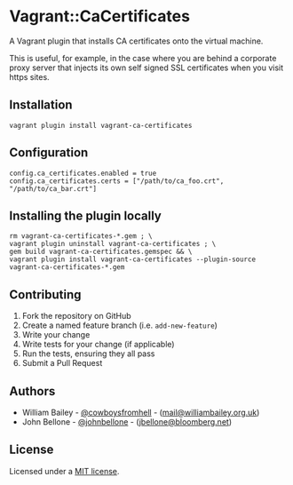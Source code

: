 # Vagrant::CaCertificates

A Vagrant plugin that installs CA certificates onto the virtual machine.

This is useful, for example, in the case where you are behind a corporate proxy server that injects its own self signed SSL certificates when you visit https sites.

## Installation

    vagrant plugin install vagrant-ca-certificates

## Configuration

    config.ca_certificates.enabled = true
    config.ca_certificates.certs = ["/path/to/ca_foo.crt", "/path/to/ca_bar.crt"]

## Installing the plugin locally

```
rm vagrant-ca-certificates-*.gem ; \
vagrant plugin uninstall vagrant-ca-certificates ; \
gem build vagrant-ca-certificates.gemspec && \
vagrant plugin install vagrant-ca-certificates --plugin-source vagrant-ca-certificates-*.gem
```

## Contributing

1. Fork the repository on GitHub
2. Create a named feature branch (i.e. `add-new-feature`)
3. Write your change
4. Write tests for your change (if applicable)
5. Run the tests, ensuring they all pass
6. Submit a Pull Request

## Authors

- William Bailey - [@cowboysfromhell](https://twitter.com/cowboysfromhell) - ([mail@williambailey.org.uk](mailto:mail@williambailey.org.uk))
- John Bellone - [@johnbellone](https://twitter.com/johnbellone) - ([jbellone@bloomberg.net](mailto:jbellone@bloomberg.net))

## License

Licensed under a [MIT license](LICENSE.txt).
